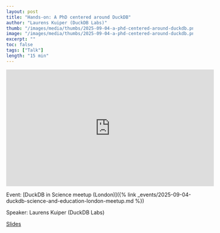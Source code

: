 ```yaml
---
layout: post
title: "Hands-on: A PhD centered around DuckDB"
author: "Laurens Kuiper (DuckDB Labs)"
thumb: "/images/media/thumbs/2025-09-04-a-phd-centered-around-duckdb.png"
image: "/images/media/thumbs/2025-09-04-a-phd-centered-around-duckdb.png"
excerpt: ""
toc: false
tags: ["Talk"]
length: "15 min"
---
```


<div class="video-container">
<iframe width="560" height="315" src="https://www.youtube-nocookie.com/embed/qUrwHCfQIfQ?si=aahlQZ3PeLH5jsPh" title="YouTube video player" frameborder="0" allow="accelerometer; autoplay; clipboard-write; encrypted-media; gyroscope; picture-in-picture; web-share" referrerpolicy="strict-origin-when-cross-origin" allowfullscreen></iframe>
</div>


Event: [DuckDB in Science meetup (London)]({% link _events/2025-09-04-duckdb-science-and-education-london-meetup.md %})

Speaker: Laurens Kuiper (DuckDB Labs)

[Slides](https://blobs.duckdb.org/events/duckdb-in-science-london-meetup/laurens-kuiper-a-phd-centered-around-duckdb.pdf)
